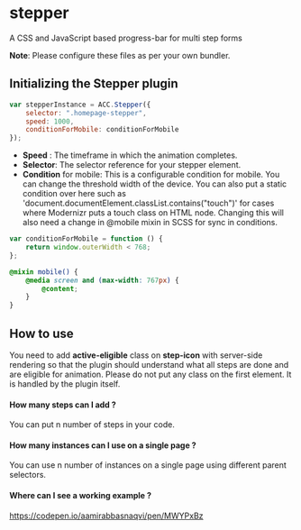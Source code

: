 # stepper
A CSS and JavaScript based progress-bar for multi step forms

**Note**: Please configure these files as per your own bundler.

## Initializing the Stepper plugin
``` Javascript
var stepperInstance = ACC.Stepper({
    selector: ".homepage-stepper",
    speed: 1000,
    conditionForMobile: conditionForMobile
});
```

* **Speed** : The timeframe in which the animation completes.
* **Selector**: The selector reference for your stepper element.
* **Condition** for mobile: This is a configurable condition for mobile. You can change the threshold width of the device. You can also put a static condition over here such as 'document.documentElement.classList.contains("touch")' for cases where Modernizr puts a touch class on HTML node. Changing this will also need a change in @mobile mixin in SCSS for sync in conditions.

```Javascript
var conditionForMobile = function () {
    return window.outerWidth < 768;
};
```
```SCSS
@mixin mobile() {
    @media screen and (max-width: 767px) {
        @content;
    }
}
```
## How to use
You need to add **active-eligible** class on **step-icon** with server-side rendering so that the plugin should understand what all steps are done and are eligible for animation. Please do not put any class on the first element. It is handled by the plugin itself.

#### **How many steps can I add** ?
You can put n number of steps in your code.

#### **How many instances can I use on a single page** ?
You can use n number of instances on a single page using different parent selectors.

#### **Where can I see a working example** ?
https://codepen.io/aamirabbasnaqvi/pen/MWYPxBz
